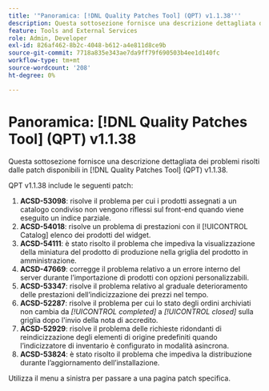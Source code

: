 ```yaml
---
title: '"Panoramica: [!DNL Quality Patches Tool] (QPT) v1.1.38'''
description: Questa sottosezione fornisce una descrizione dettagliata dei problemi risolti dalle patch disponibili in [!DNL Quality Patches Tool] (QPT) v1.1.38.
feature: Tools and External Services
role: Admin, Developer
exl-id: 826af462-8b2c-4048-b612-a4e811d8ce9b
source-git-commit: 7718a835e343ae7da9ff79f690503b4ee1d140fc
workflow-type: tm+mt
source-wordcount: '208'
ht-degree: 0%

---
```


# Panoramica: [!DNL Quality Patches Tool] (QPT) v1.1.38

Questa sottosezione fornisce una descrizione dettagliata dei problemi risolti dalle patch disponibili in [!DNL Quality Patches Tool] (QPT) v1.1.38.

QPT v1.1.38 include le seguenti patch:

1. **ACSD-53098**: risolve il problema per cui i prodotti assegnati a un catalogo condiviso non vengono riflessi sul front-end quando viene eseguito un indice parziale.
1. **ACSD-54018**: risolve un problema di prestazioni con il [!UICONTROL Catalog] elenco dei prodotti del widget.
1. **ACSD-54111**: è stato risolto il problema che impediva la visualizzazione della miniatura del prodotto di produzione nella griglia del prodotto in amministrazione.
1. **ACSD-47669**: corregge il problema relativo a un errore interno del server durante l’importazione di prodotti con opzioni personalizzabili.
1. **ACSD-53347**: risolve il problema relativo al graduale deterioramento delle prestazioni dell’indicizzazione dei prezzi nel tempo.
1. **ACSD-52287**: risolve il problema per cui lo stato degli ordini archiviati non cambia da *[!UICONTROL completed]* a *[!UICONTROL closed]* sulla griglia dopo l&#39;invio della nota di accredito.
1. **ACSD-52929**: risolve il problema delle richieste ridondanti di reindicizzazione degli elementi di origine predefiniti quando l’indicizzatore di inventario è configurato in modalità asincrona.
1. **ACSD-53824**: è stato risolto il problema che impediva la distribuzione durante l’aggiornamento dell’installazione.

Utilizza il menu a sinistra per passare a una pagina patch specifica.
